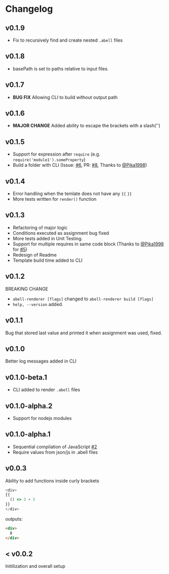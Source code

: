 # Changelog

## v0.1.9
- Fix to recursively find and create nested `.abell` files

## v0.1.8
- basePath is set to paths relative to input files.

## v0.1.7
- **BUG FIX**
  Allowing CLI to build without output path

## v0.1.6
- **MAJOR CHANGE**
  Added ability to escape the brackets with a slash('\')

## v0.1.5
- Support for expression after `require` (e.g. `require('module1').someProperty`)
- Build a folder with CLI (Issue: [#6](https://github.com/abelljs/abell-renderer/issues/6), PR: [#8](https://github.com/abelljs/abell-renderer/pull/8), Thanks to [@Pika1998](https://github.com/Pika1998))

## v0.1.4
- Error handling when the temlate does not have any `{{` `}}`
- More tests written for `render()` function

## v0.1.3
- Refactoring of major logic
- Conditions executed as assignment bug fixed
- More tests added in Unit Testing.
- Support for multiple requires in same code block (Thanks to [@Pika1998](https://github.com/Pika1998) for [#5](https://github.com/abelljs/abell-renderer/pull/5))
- Redesign of Readme
- Template build time added to CLI

## v0.1.2
BREAKING CHANGE
- `abell-renderer [flags]` changed to `abell-renderer build [flags]`
- `help, --version` added.

## v0.1.1
Bug that stored last value and printed it when assignment was used, fixed.

## v0.1.0
Better log messages added in CLI

## v0.1.0-beta.1
- CLI added to render `.abell` files

## v0.1.0-alpha.2
- Support for nodejs modules

## v0.1.0-alpha.1
- Sequential compilation of JavaScript [#2](https://github.com/abelljs/abell-renderer/issues/2)
- Require values from json/js in .abell files


## v0.0.3
Ability to add functions inside curly brackets

```js
<div>
{{
  () => 3 + 5
}}
</div>
```

outputs:
```html
<div>
  8
</div>
```

## < v0.0.2
Initilization and overall setup